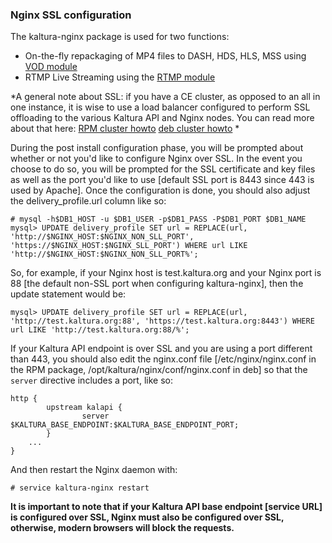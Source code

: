 ### Nginx SSL configuration

The kaltura-nginx package is used for two functions:
- On-the-fly repackaging of MP4 files to DASH, HDS, HLS, MSS using [VOD module](https://github.com/kaltura/nginx-vod-module)
- RTMP Live Streaming using the [RTMP module](https://github.com/arut/nginx-rtmp-module)

*A general note about SSL: if you have a CE cluster, as opposed to an all in one instance, it is wise to use a load balancer configured to perform SSL offloading to the various Kaltura API and Nginx nodes.
You can read more about that here:
[RPM cluster howto](rpm-cluster-deployment-instructions.md#apache-load-balancer)
[deb cluster howto](deb-cluster-deployment-instructions.md#apache-load-balancer)
*

During the post install configuration phase, you will be prompted about whether or not you'd like to configure Nginx over SSL.
In the event you choose to do so, you will be prompted for the SSL certificate and key files as well as the port you'd like to use [default SSL port is 8443 since 443 is used by Apache].
Once the configuration is done, you should also adjust the delivery_profile.url column like so:
```
# mysql -h$DB1_HOST -u $DB1_USER -p$DB1_PASS -P$DB1_PORT $DB1_NAME
mysql> UPDATE delivery_profile SET url = REPLACE(url, 'http://$NGINX_HOST:$NGINX_NON_SLL_PORT', 'https://$NGINX_HOST:$NGINX_SLL_PORT') WHERE url LIKE 'http://$NGINX_HOST:$NGINX_NON_SLL_PORT%';
```

So, for example, if your Nginx host is test.kaltura.org and your Nginx port is 88 [the default non-SSL port when configuring kaltura-nginx], then the update statement would be:
```
mysql> UPDATE delivery_profile SET url = REPLACE(url, 'http://test.kaltura.org:88', 'https://test.kaltura.org:8443') WHERE url LIKE 'http://test.kaltura.org:88/%';
```

If your Kaltura API endpoint is over SSL and you are using a port different than 443, you should also edit the nginx.conf file [/etc/nginx/nginx.conf in the RPM package, /opt/kaltura/nginx/conf/nginx.conf in deb]  so that the ```server``` directive includes a port, like so:
```
http {
        upstream kalapi {
                server $KALTURA_BASE_ENDPOINT:$KALTURA_BASE_ENDPOINT_PORT;
        }
	...
}
```
And then restart the Nginx daemon with:
```
# service kaltura-nginx restart
```

**It is important to note that if your Kaltura API base endpoint [service URL] is configured over SSL, Nginx must also be configured over SSL, otherwise, modern browsers will block the requests.**
